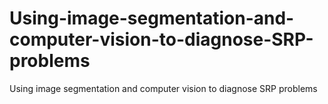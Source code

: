 # Using-image-segmentation-and-computer-vision-to-diagnose-SRP-problems
Using image segmentation and computer vision to diagnose SRP problems
